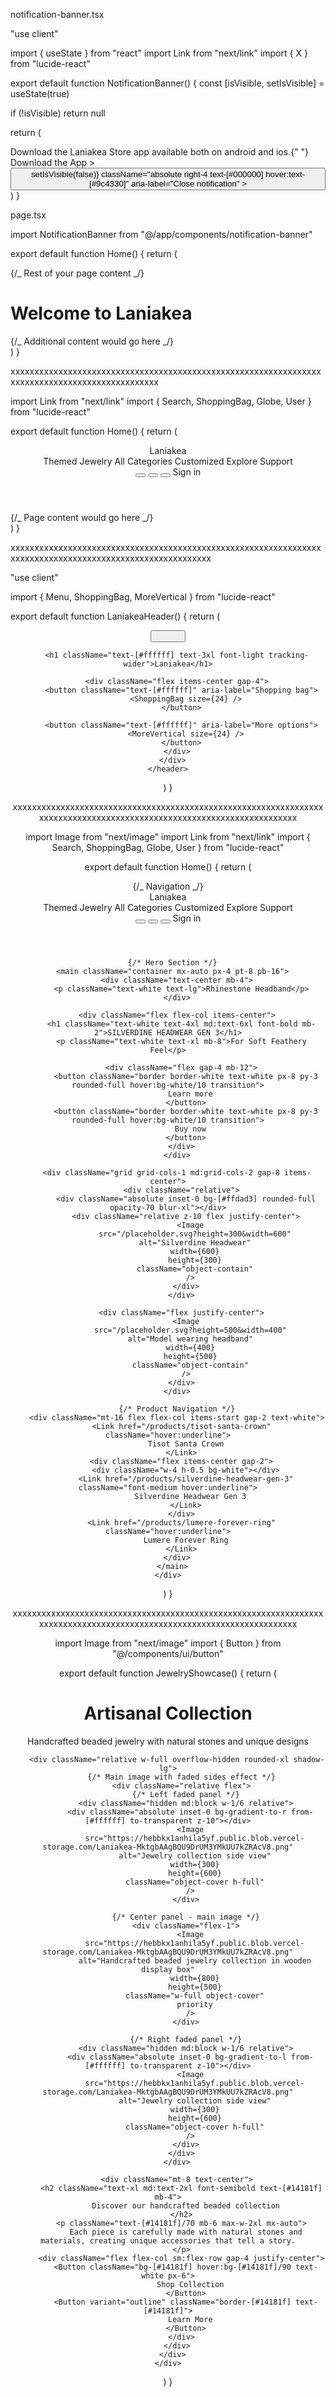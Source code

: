 notification-banner.tsx

"use client"

import { useState } from "react"
import Link from "next/link"
import { X } from "lucide-react"

export default function NotificationBanner() {
const [isVisible, setIsVisible] = useState(true)

if (!isVisible) return null

return (
<div className="w-full bg-white py-3 px-4 flex items-center justify-center relative border-b border-[#d9d9d9]">
<div className="text-[#1c1b1f] text-sm">
Download the Laniakea Store app available both on android and ios.{" "}
<Link href="#" className="text-[#9c4330] hover:underline">
Download the App &gt;
</Link>
</div>
<button
onClick={() => setIsVisible(false)}
className="absolute right-4 text-[#000000] hover:text-[#9c4330]"
aria-label="Close notification" >
<X size={18} />
</button>
</div>
)
}

page.tsx

import NotificationBanner from "@/app/components/notification-banner"

export default function Home() {
return (
<main>
<NotificationBanner />
{/_ Rest of your page content _/}
<div className="p-8">
<h1 className="text-2xl font-bold">Welcome to Laniakea</h1>
{/_ Additional content would go here _/}
</div>
</main>
)
}

xxxxxxxxxxxxxxxxxxxxxxxxxxxxxxxxxxxxxxxxxxxxxxxxxxxxxxxxxxxxxxxxxxxxxxxxxxxxxxxxxxxxxxxxxxxxxxxx

import Link from "next/link"
import { Search, ShoppingBag, Globe, User } from "lucide-react"

export default function Home() {
return (
<main className="min-h-screen">
<header className="w-full bg-[#e0bfb8] py-4 px-6">
<div className="max-w-7xl mx-auto flex items-center justify-between">
<div className="flex items-center gap-12">
<Link href="/" className="text-[#ffffff] text-3xl font-light">
Laniakea
</Link>
<nav className="hidden md:flex items-center gap-8">
<Link href="/themed-jewelry" className="text-[#ffffff] hover:text-[#d9d9d9] text-sm font-medium">
Themed Jewelry
</Link>
<Link href="/all-categories" className="text-[#ffffff] hover:text-[#d9d9d9] text-sm font-medium">
All Categories
</Link>
<Link href="/customized" className="text-[#ffffff] hover:text-[#d9d9d9] text-sm font-medium">
Customized
</Link>
<Link href="/explore" className="text-[#ffffff] hover:text-[#d9d9d9] text-sm font-medium">
Explore
</Link>
<Link href="/support" className="text-[#ffffff] hover:text-[#d9d9d9] text-sm font-medium">
Support
</Link>
</nav>
</div>
<div className="flex items-center gap-4">
<button aria-label="Search" className="text-[#ffffff] hover:text-[#d9d9d9]">
<Search size={20} />
</button>
<button aria-label="Shopping bag" className="text-[#ffffff] hover:text-[#d9d9d9]">
<ShoppingBag size={20} />
</button>
<button aria-label="Language" className="text-[#ffffff] hover:text-[#d9d9d9]">
<Globe size={20} />
</button>
<Link
              href="/sign-in"
              className="bg-[#9c4330] text-[#ffffff] px-4 py-2 rounded-full flex items-center gap-2 hover:opacity-90 transition-opacity"
            >
<User size={18} />
<span>Sign in</span>
</Link>
</div>
</div>
</header>
<div className="p-8">{/_ Page content would go here _/}</div>
</main>
)
}

xxxxxxxxxxxxxxxxxxxxxxxxxxxxxxxxxxxxxxxxxxxxxxxxxxxxxxxxxxxxxxxxxxxxxxxxxxxxxxxxxxxxxxxxxxxxxxxxxxxxxxxxxxx

"use client"

import { Menu, ShoppingBag, MoreVertical } from "lucide-react"

export default function LaniakeaHeader() {
return (
<header className="w-full bg-[#e0bfb8] py-4 px-6">
<div className="flex items-center justify-between">
<button className="text-[#ffffff]" aria-label="Menu">
<Menu size={24} />
</button>

        <h1 className="text-[#ffffff] text-3xl font-light tracking-wider">Laniakea</h1>

        <div className="flex items-center gap-4">
          <button className="text-[#ffffff]" aria-label="Shopping bag">
            <ShoppingBag size={24} />
          </button>

          <button className="text-[#ffffff]" aria-label="More options">
            <MoreVertical size={24} />
          </button>
        </div>
      </div>
    </header>

)
}

xxxxxxxxxxxxxxxxxxxxxxxxxxxxxxxxxxxxxxxxxxxxxxxxxxxxxxxxxxxxxxxxxxxxxxxxxxxxxxxxxxxxxxxxxxxxxxxxxxxxxxxxxxxxxxxxxxxxxxx

import Image from "next/image"
import Link from "next/link"
import { Search, ShoppingBag, Globe, User } from "lucide-react"

export default function Home() {
return (
<div className="min-h-screen bg-[#e0bfb8]">
{/_ Navigation _/}
<header className="container mx-auto px-4 py-4 flex items-center justify-between">
<div className="flex items-center gap-8">
<Link href="/" className="text-3xl font-light text-white">
Laniakea
</Link>
<nav className="hidden md:flex items-center gap-6">
<Link href="/themed-jewelry" className="text-white hover:text-[#ffdad3]">
Themed Jewelry
</Link>
<Link href="/categories" className="text-white hover:text-[#ffdad3]">
All Categories
</Link>
<Link href="/customized" className="text-white hover:text-[#ffdad3]">
Customized
</Link>
<Link href="/explore" className="text-white hover:text-[#ffdad3]">
Explore
</Link>
<Link href="/support" className="text-white hover:text-[#ffdad3]">
Support
</Link>
</nav>
</div>
<div className="flex items-center gap-4">
<button aria-label="Search" className="text-white">
<Search className="h-5 w-5" />
</button>
<button aria-label="Shopping bag" className="text-white">
<ShoppingBag className="h-5 w-5" />
</button>
<button aria-label="Language" className="text-white">
<Globe className="h-5 w-5" />
</button>
<Link href="/sign-in" className="bg-[#9c4330] text-white px-4 py-2 rounded-full flex items-center gap-2">
<User className="h-4 w-4" />
Sign in
</Link>
</div>
</header>

      {/* Hero Section */}
      <main className="container mx-auto px-4 pt-8 pb-16">
        <div className="text-center mb-4">
          <p className="text-white text-lg">Rhinestone Headband</p>
        </div>

        <div className="flex flex-col items-center">
          <h1 className="text-white text-4xl md:text-6xl font-bold mb-2">SILVERDINE HEADWEAR GEN 3</h1>
          <p className="text-white text-xl mb-8">For Soft Feathery Feel</p>

          <div className="flex gap-4 mb-12">
            <button className="border border-white text-white px-8 py-3 rounded-full hover:bg-white/10 transition">
              Learn more
            </button>
            <button className="border border-white text-white px-8 py-3 rounded-full hover:bg-white/10 transition">
              Buy now
            </button>
          </div>
        </div>

        <div className="grid grid-cols-1 md:grid-cols-2 gap-8 items-center">
          <div className="relative">
            <div className="absolute inset-0 bg-[#ffdad3] rounded-full opacity-70 blur-xl"></div>
            <div className="relative z-10 flex justify-center">
              <Image
                src="/placeholder.svg?height=300&width=600"
                alt="Silverdine Headwear"
                width={600}
                height={300}
                className="object-contain"
              />
            </div>
          </div>

          <div className="flex justify-center">
            <Image
              src="/placeholder.svg?height=500&width=400"
              alt="Model wearing headband"
              width={400}
              height={500}
              className="object-contain"
            />
          </div>
        </div>

        {/* Product Navigation */}
        <div className="mt-16 flex flex-col items-start gap-2 text-white">
          <Link href="/products/tisot-santa-crown" className="hover:underline">
            Tisot Santa Crown
          </Link>
          <div className="flex items-center gap-2">
            <div className="w-4 h-0.5 bg-white"></div>
            <Link href="/products/silverdine-headwear-gen-3" className="font-medium hover:underline">
              Silverdine Headwear Gen 3
            </Link>
          </div>
          <Link href="/products/lumere-forever-ring" className="hover:underline">
            Lumere Forever Ring
          </Link>
        </div>
      </main>
    </div>

)
}

xxxxxxxxxxxxxxxxxxxxxxxxxxxxxxxxxxxxxxxxxxxxxxxxxxxxxxxxxxxxxxxxxxxxxxxxxxxxxxxxxxxxxxxxxxxxxxxxxxxxxxxxxxxxxxxxxxxxxxx

import Image from "next/image"
import { Button } from "@/components/ui/button"

export default function JewelryShowcase() {
return (
<div className="min-h-screen bg-[#ffffff] flex flex-col items-center justify-center p-4 md:p-8">
<div className="max-w-5xl w-full">
<div className="mb-8 text-center">
<h1 className="text-3xl md:text-4xl font-bold text-[#14181f] mb-2">Artisanal Collection</h1>
<p className="text-[#14181f]/80 max-w-2xl mx-auto">
Handcrafted beaded jewelry with natural stones and unique designs
</p>
</div>

        <div className="relative w-full overflow-hidden rounded-xl shadow-lg">
          {/* Main image with faded sides effect */}
          <div className="relative flex">
            {/* Left faded panel */}
            <div className="hidden md:block w-1/6 relative">
              <div className="absolute inset-0 bg-gradient-to-r from-[#ffffff] to-transparent z-10"></div>
              <Image
                src="https://hebbkx1anhila5yf.public.blob.vercel-storage.com/Laniakea-MktgbAAgBQU9DrUM3YMkUU7kZRAcV8.png"
                alt="Jewelry collection side view"
                width={300}
                height={600}
                className="object-cover h-full"
              />
            </div>

            {/* Center panel - main image */}
            <div className="flex-1">
              <Image
                src="https://hebbkx1anhila5yf.public.blob.vercel-storage.com/Laniakea-MktgbAAgBQU9DrUM3YMkUU7kZRAcV8.png"
                alt="Handcrafted beaded jewelry collection in wooden display box"
                width={800}
                height={500}
                className="w-full object-cover"
                priority
              />
            </div>

            {/* Right faded panel */}
            <div className="hidden md:block w-1/6 relative">
              <div className="absolute inset-0 bg-gradient-to-l from-[#ffffff] to-transparent z-10"></div>
              <Image
                src="https://hebbkx1anhila5yf.public.blob.vercel-storage.com/Laniakea-MktgbAAgBQU9DrUM3YMkUU7kZRAcV8.png"
                alt="Jewelry collection side view"
                width={300}
                height={600}
                className="object-cover h-full"
              />
            </div>
          </div>
        </div>

        <div className="mt-8 text-center">
          <h2 className="text-xl md:text-2xl font-semibold text-[#14181f] mb-4">
            Discover our handcrafted beaded collection
          </h2>
          <p className="text-[#14181f]/70 mb-6 max-w-2xl mx-auto">
            Each piece is carefully made with natural stones and materials, creating unique accessories that tell a story.
          </p>
          <div className="flex flex-col sm:flex-row gap-4 justify-center">
            <Button className="bg-[#14181f] hover:bg-[#14181f]/90 text-white px-6">
              Shop Collection
            </Button>
            <Button variant="outline" className="border-[#14181f] text-[#14181f]">
              Learn More
            </Button>
          </div>
        </div>
      </div>
    </div>

)
}
